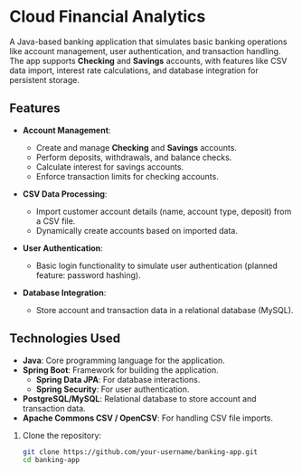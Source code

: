 # Cloud Financial Analytics

A Java-based banking application that simulates basic banking operations like account management, user authentication, and transaction handling. The app supports **Checking** and **Savings** accounts, with features like CSV data import, interest rate calculations, and database integration for persistent storage.

## Features

- **Account Management**:
  - Create and manage **Checking** and **Savings** accounts.
  - Perform deposits, withdrawals, and balance checks.
  - Calculate interest for savings accounts.
  - Enforce transaction limits for checking accounts.

- **CSV Data Processing**:
  - Import customer account details (name, account type, deposit) from a CSV file.
  - Dynamically create accounts based on imported data.

- **User Authentication**:
  - Basic login functionality to simulate user authentication (planned feature: password hashing).

- **Database Integration**:
  - Store account and transaction data in a relational database (MySQL).

## Technologies Used

- **Java**: Core programming language for the application.
- **Spring Boot**: Framework for building the application.
  - **Spring Data JPA**: For database interactions.
  - **Spring Security**: For user authentication.
- **PostgreSQL/MySQL**: Relational database to store account and transaction data.
- **Apache Commons CSV / OpenCSV**: For handling CSV file imports.



1. Clone the repository:
   ```bash
   git clone https://github.com/your-username/banking-app.git
   cd banking-app
